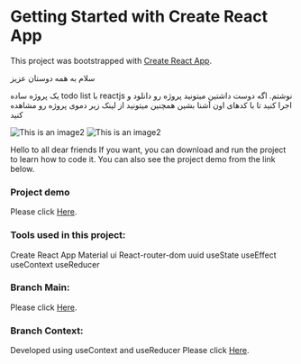 # Getting Started with Create React App

This project was bootstrapped with [Create React App](https://github.com/facebook/create-react-app).


سلام به همه دوستان عزیز

یک پروژه ساده todo list با reactjs نوشتم.
اگه دوست داشتین میتونید پروژه رو دانلود و اجرا کنید تا با کدهای اون آشنا بشین
همچنین میتونید از لینک زیر دموی پروژه رو مشاهده کنید

![This is an image2](public/images/git-readme/main.png)
![This is an image2](public/images/git-readme/main2.png)



Hello to all dear friends
If you want, you can download and run the project to learn how to code it.
You can also see the project demo from the link below.

### Project demo
Please click [Here](https://github.com/facebook/create-react-app).


### Tools used in this project:
Create React App
Material ui
React-router-dom
uuid
useState
useEffect
useContext
useReducer

### Branch Main:
Please click [Here](https://github.com/hojjatramezani/todo-list/tree/main).

### Branch Context:
Developed using useContext and useReducer 
Please click [Here](https://github.com/hojjatramezani/todo-list/tree/context).



